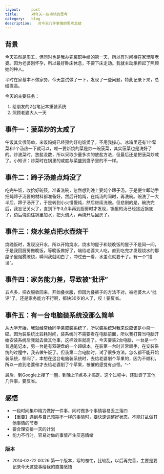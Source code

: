 ```yaml
---
layout:     post
title:      对今天一些事情的思考
category:   blog
description:   对今天几件事情的思考总结
---
```


## 背景
  今天虽然是周五，但同时也是我办完离职手续的第一天，所以有时间待在家里陪老婆。因为老婆刚怀孕，所以最好卧床休息，不要下床走动。我就主动承担起了照顾她的种人。

  平时在家基本不做家务，今天尝试做了一下，发现了一些问题，特此记录下来，总结提高。

  今天的主要任务：
  1. 给朋友的2台笔记本重装系统
  2. 照顾老婆大人一天

## 事件一：菠菜炒的太咸了
午饭其实很简单，米饭妈妈已经预约好电饭煲了，不用我操心。冰箱里还有1个荤菜和1个汤热一下就可以，唯一要新烧的菜是炒一碗菠菜，其实菠菜也是洗好了的。炒波菜时，放盐没数，所以采取少量多次的放盐方法，但最后还是把菠菜炒咸了。小知识：炒菜时在锅里的咸度与菜盛到盘子里的不一样。

## 事件二：蹄子汤差点炖没了
吃完午饭，收拾好碗筷，准备洗碗，忽然想到晚上要炖个蹄子汤，于是便立即动手把炖蹄子汤要的材料都准备好，然后开始炖，在炖汤的同时，再洗碗。碗洗了一大半后，蹄子汤开了，于是转到小火慢慢炖，然后继续洗碗。但悲剧的是，碗洗完后，我忘记关火了，直到下午3点半再到厨房时才发现，锅里的汤已经接近锅底了，边后悔边往锅里加水，把火调大，再烧开后回房了。

## 事件三：烧水差点把水壶烧干
烧晚饭时，发现没开水，所以开始烧水，烧水的屋子和烧晚饭的屋子不是同一间，于是我回厨房做晚饭，等晚饭做好了，端给老婆大人吃，直到吃完才发现烧水的那屋子里烟雾缭绕，瞬间我就明白了，冲过去一看，水差点就要干了。有一个“错误”。

## 事件四：家务能力差，导致被“批评”
五点多，把衣服收回来，开始叠衣服，但因为叠裤子的方法不对，被老婆大人“批评”了。还是家务能力不行啊，都快30岁的人了，哎！要反省。

## 事件五：有一台电脑装系统没那么简单
从大学开始，我就经常给同学亲戚装系统了，所以装系统对我来说应该是小菜一碟。因为装系统比较耗时间，装系统时不需要看在电脑前面，所以我打算当电脑开始安装系统后我就去做其他事，这样效率就高了。今天要装2台电脑，一台是一个普通笔记本，另一台是有双硬盘的一个超级本。在装第一台时非常顺手，在安装系统的过程中，我去做午饭了。但装第二台电脑时，试了很多方法，怎么都不能开始装系统，郁闷了，本想在这台电脑装系统时，去给老婆削个苹果的，因为不顺利，所以一直到老婆催才去给老婆削了个苹果，被催的感觉有点怪。^-^

最后，到Google上搜了一圈，到晚上11点多才搞定。这个过程中，还耽误了其他几件事，要反省。

## 感悟
- 一段时间集中精力做好一件事，同时做多个事情容易丢三落四
- 【重要】遇到与自己预期不一样的事情时，要快速调整好状态，不能打乱做其他事情的节奏
- 要合理安排一天的计划
- 能力不行时，容易对做的事情产生厌恶情绪

### 版本
- 2014-02-22 00:26 第一个版本，写的匆忙，比较乱，以后再完善，主要是要记录今天这些事给我的直接感悟

